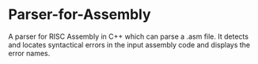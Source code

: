 # Parser-for-Assembly
A parser for RISC Assembly in C++ which  can parse a .asm file.
It detects and locates syntactical errors in the input assembly code and displays the error names.
